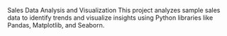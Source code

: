 Sales Data Analysis and Visualization
This project analyzes sample sales data to identify trends and visualize insights using Python libraries like Pandas, Matplotlib, and Seaborn.
